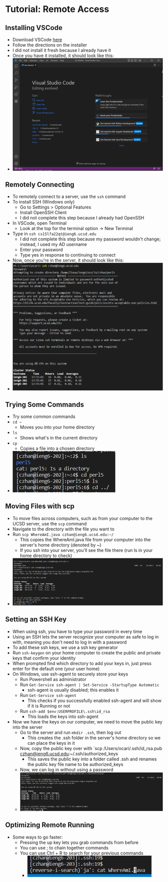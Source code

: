  # Tutorial: Remote Access

## Installing VSCode
- Download VSCode [here](https://code.visualstudio.com/)
- Follow the directions on the installer
- I did not install it fresh because I already have it 
- Once you have it installed, it should look like this:
- ![Image](/images/report_2_vscode.png)
  
## Remotely Connecting
- To remotely connect to a server, use the `ssh` command 
- To install SSH (Windows only)
  - Go to Settings > Optional Features
  - Install OpenSSH Client
  - I did not complete this step because I already had OpenSSH
- In VSCode, open Terminal
  - Look at the top for the terminal option -> New Terminal
- Type in `ssh cs15lfa22qt@ieng6.ucsd.edu`
  - I did not complete this step because my password wouldn't change; instead, I used my AD username
  - Enter your password 
  - Type yes in response to continuing to connect
- Now, once you're in the server, it should look like this:
- ![Image](/images/report_2_ssh.png)

## Trying Some Commands
- Try some common commands
- `cd ~`
  - Moves you into your home directory
- `ls`
  - Shows what's in the current directory
- `cp`
  - Copies a file into a chosen directory
- ![Image](images/report_2_commands.png)
  
## Moving Files with scp
- To move files across computers, such as from your computer to the UCSD server, use the `scp` command
- Navigate to the directory with the file you want to
- Run `scp WhereAmI.java czhan@ieng6.ucsd.edu:~/`
  - This copies the WhereAmI.java file from your computer into the server's home directory (denoted by ~)
  - If you ssh into your server, you'll see the file there (run ls in your home directory to check)
- ![Image](images/report_2_scp.png)
## Setting an SSH Key
- When using ssh, you have to type your password in every time
- Using an SSH lets the server recognize your computer as safe to log in with, meaning you don't need to log in with a password
- To add these ssh keys, we use a ssh key generator 
- Run `ssh-keygen` on your home computer to create the public and private keys that confirm your identity
- When prompted find which directory to add your keys in, just press enter for the default one (your user home)
- On Windows, use ssh-agent to securely store your keys 
  - Run Powershell as administrator
  - Run `Get-Service ssh-agent | Set-Service -StartupType Automatic`
    - ssh-agent is usually disabled; this enables it
  - Run `Get-Service ssh-agent`
    - This checks if you successfully enabled ssh-agent and will show if it is Running or not 
  - Run `ssh-add $env:USERPROFILE\.ssh\id_rsa`
    - This loads the keys into ssh-agent
- Now we have the keys on our computer, we need to move the public key into the server
  - Go to the server and run `mkdir .ssh`, then log out
    - This creates the .ssh folder in the server's home directory so we can place the keys in it 
  - Now, copy the public key over with `scp /Users/ocari/.ssh/id_rsa.pub czhan@ieng6.ucsd.edu:~/.ssh/authorized_keys
    - This saves the public key into a folder called .ssh and renames the public key file name to be authorized_keys
  - Now, we can log in without using a password
  - ![Image](images/report_2_ssh_keys.png)

## Optimizing Remote Running
- Some ways to go faster:
  - Pressing the up key lets you grab commands from before
  - You can use ; to chain together commands
  - You can use Ctrl + R to search for your previous commands
    - ![Image](images/report_2_reverse.png)
